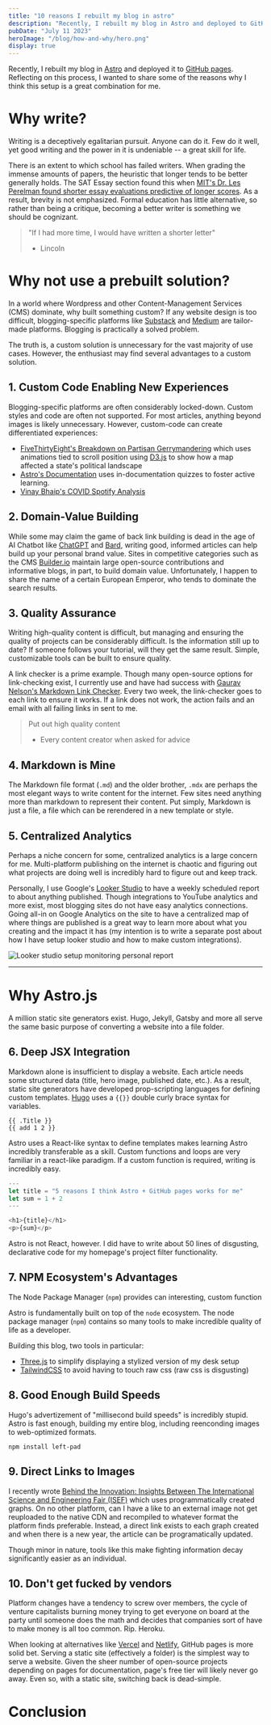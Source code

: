 ```yaml
---
title: "10 reasons I rebuilt my blog in astro"
description: "Recently, I rebuilt my blog in Astro and deployed to GitHub pages. Reflecting on this process, I wanted to share some of the reasons why I think this setup is a great combination for me."
pubDate: "July 11 2023"
heroImage: "/blog/how-and-why/hero.png"
display: true
---
```


Recently, I rebuilt my blog in [Astro](https://astro.build) and deployed it to [GitHub pages](https://pages.github.com/). Reflecting on this process, I wanted to share some of the reasons why I think this setup is a great combination for me.

# Why write?

Writing is a deceptively egalitarian pursuit. Anyone can do it. Few do it well, yet good writing and the power in it is undeniable -- a great skill for life.

There is an extent to which school has failed writers. When grading the immense amounts of papers, the heuristic that longer tends to be better generally holds. The SAT Essay section found this when [MIT's Dr. Les Perelman found shorter essay evaluations predictive of longer scores](https://www.nytimes.com/2005/05/04/education/sat-essay-test-rewards-length-and-ignores-errors.html). As a result, brevity is not emphasized. Formal education has little alternative, so rather than being a critique, becoming a better writer is something we should be cognizant.

> "If I had more time, I would have written a shorter letter" 
> - Lincoln

# Why not use a prebuilt solution?

In a world where Wordpress and other Content-Management Services (CMS) dominate, why built something custom? If any website design is too difficult, blogging-specific platforms like [Substack](https://substack.com) and [Medium](https://medium.com) are tailor-made platforms. Blogging is practically a solved problem. 

The truth is, a custom solution is unnecessary for the vast majority of use cases. However, the enthusiast may find several advantages to a custom solution.

## 1. Custom Code Enabling New Experiences

Blogging-specific platforms are often considerably locked-down. Custom styles and code are often not supported. For most articles, anything beyond images is likely unnecessary. However, custom-code can create differentiated experiences:
- [FiveThirtyEight's Breakdown on Partisan Gerrymandering](https://projects.fivethirtyeight.com/partisan-gerrymandering-north-carolina/) which uses animations tied to scroll position using [D3.js](https://d3js.org) to show how a map affected a state's political landscape
- [Astro's Documentation](https://docs.astro.build/en/getting-started/) uses in-documentation quizzes to foster active learning.
- [Vinay Bhaip's COVID Spotify Analysis](https://vinaybhaip.com/blog/2020/08/22/spotify-artist-viz)

## 2. Domain-Value Building

While some may claim the game of back link building is dead in the age of AI Chatbot like [ChatGPT](https://chat.openai.com) and [Bard](https://bard.google.com), writing good, informed articles can help build up your personal brand value. Sites in competitive categories such as the CMS [Builder.io](https://builder.io) maintain large open-source contributions and informative blogs, in part, to build domain value. Unfortunately, I happen to share the name of a certain European Emperor, who tends to dominate the search results. 

## 3. Quality Assurance

Writing high-quality content is difficult, but managing and ensuring the quality of projects can be considerably difficult. Is the information still up to date? If someone follows your tutorial, will they get the same result. Simple, customizable tools can be built to ensure quality. 

A link checker is a prime example. Though many open-source options for link-checking exist, I currently use and have had success with [Gaurav Nelson's Markdown Link Checker](https://github.com/marketplace/actions/markdown-link-check). Every two week, the link-checker goes to each link to ensure it works. If a link does not work, the action fails and an email with all failing links in sent to me.

> Put out high quality content
>
> - Every content creator when asked for advice

## 4. Markdown is Mine

The Markdown file format (`.md`) and the older brother, `.mdx` are perhaps the most elegant ways to write content for the internet. Few sites need anything more than markdown to represent their content. Put simply, Markdown is just a file, a file which can be rerendered in a new template or style. 

## 5. Centralized Analytics

Perhaps a niche concern for some, centralized analytics is a large concern for me. Multi-platform publishing on the internet is chaotic and figuring out what projects are doing well is incredibly hard to figure out and keep track.

Personally, I use Google's [Looker Studio](https://lookerstudio.google.com) to have a weekly scheduled report to about anything published. Though integrations to YouTube analytics and more exist, most blogging sites do not have easy analytics connections. Going all-in on Google Analytics on the site to have a centralized map of where things are published is a great way to learn more about what you creating and the impact it has (my intention is to write a separate post about how I have setup looker studio and how to make custom integrations).

![Looker studio setup monitoring personal report](/blog/how-and-why/looker-studio.png)

--- 

# Why Astro.js

A million static site generators exist. Hugo, Jekyll, Gatsby and more all serve the same basic purpose of converting a website into a file folder. 

## 6. Deep JSX Integration

Markdown alone is insufficient to display a website. Each article needs some structured data (title, hero image, published date, etc.). As a result, static site generators have developed prop-scripting languages for defining custom templates. [Hugo](https://gohugo.io) uses a `{{}}` double curly brace syntax for variables. 

```
{{ .Title }}
{{ add 1 2 }}
```

Astro uses a React-like syntax to define templates makes learning Astro incredibly transferable as a skill. Custom functions and loops are very familiar in a react-like paradigm. If a custom function is required, writing is incredibly easy. 

```javascript
---
let title = "5 reasons I think Astro + GitHub pages works for me"
let sum = 1 + 2
---

<h1>{title}</h1>
<p>{sum}</p>
```

Astro is not React, however. I did have to write about 50 lines of disgusting, declarative code for my homepage's project filter functionality. 

## 7. NPM Ecosystem's Advantages

The Node Package Manager (`npm`) provides can interesting, custom function

Astro is fundamentally built on top of the `node` ecosystem. The node package manager (`npm`) contains so many tools to make incredible quality of life as a developer. 

Building this blog, two tools in particular:
 - [Three.js](https:/threejs.org) to simplify displaying a stylized version of my desk setup
 - [TailwindCSS](https://tailwindcss.com) to avoid having to touch raw css (raw css is disgusting)

## 8. Good Enough Build Speeds

Hugo's advertizement of "millisecond build speeds" is incredibly stupid. Astro is fast enough, building my entire blog, including reenconding images to web-optimized formats. 


```console
npm install left-pad
```

## 9. Direct Links to Images

I recently wrote [Behind the Innovation: Insights Between The International Science and Engineering Fair (ISEF)](/blog/isef-analysis) which uses programmatically created graphs. On no other platform, can I have a like to an external image not get reuploaded to the native CDN and recompiled to whatever format the platform finds preferable. Instead, a direct link exists to each graph created and when there is a new year, the article can be programatically updated. 

Though minor in nature, tools like this make fighting information decay significantly easier as an individual. 

## 10. Don't get fucked by vendors

Platform changes have a tendency to screw over members, the cycle of venture capitalists burning money trying to get everyone on board at the party until someone does the math and decides that companies sort of have to make money is all too common. Rip. Heroku. 

When looking at alternatives like [Vercel](https://vercel.com) and [Netlify](https://www.netlify.com/), GitHub pages is more solid bet. Serving a static site (effectively a folder) is the simplest way to serve a website. Given the sheer number of open-source projects depending on pages for documentation, page's free tier will likely never go away. Even so, with a static site, switching back is dead-simple. 

# Conclusion 

